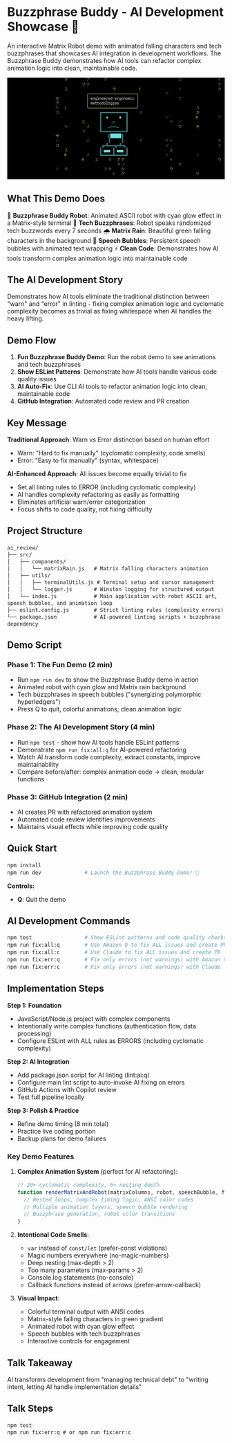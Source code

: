 # Buzzphrase Buddy - AI Development Showcase 🤖

An interactive Matrix Robot demo with animated falling characters and tech buzzphrases that showcases AI integration in development workflows. The Buzzphrase Buddy demonstrates how AI tools can refactor complex animation logic into clean, maintainable code.

![Matrix Robot Demo](bot.png)

## What This Demo Does

🤖 **Buzzphrase Buddy Robot**: Animated ASCII robot with cyan glow effect in a Matrix-style terminal
💬 **Tech Buzzphrases**: Robot speaks randomized tech buzzwords every 7 seconds
🌧️ **Matrix Rain**: Beautiful green falling characters in the background
🎨 **Speech Bubbles**: Persistent speech bubbles with animated text wrapping
⚡ **Clean Code**: Demonstrates how AI tools transform complex animation logic into maintainable code

## The AI Development Story

Demonstrates how AI tools eliminate the traditional distinction between "warn" and "error" in linting - fixing complex animation logic and cyclomatic complexity becomes as trivial as fixing whitespace when AI handles the heavy lifting.

## Demo Flow

1. **Fun Buzzphrase Buddy Demo**: Run the robot demo to see animations and tech buzzphrases
2. **Show ESLint Patterns**: Demonstrate how AI tools handle various code quality issues
3. **AI Auto-Fix**: Use CLI AI tools to refactor animation logic into clean, maintainable code
4. **GitHub Integration**: Automated code review and PR creation

## Key Message

**Traditional Approach**: Warn vs Error distinction based on human effort
- Warn: "Hard to fix manually" (cyclomatic complexity, code smells)
- Error: "Easy to fix manually" (syntax, whitespace)

**AI-Enhanced Approach**: All issues become equally trivial to fix
- Set all linting rules to ERROR (including cyclomatic complexity)
- AI handles complexity refactoring as easily as formatting
- Eliminates artificial warn/error categorization
- Focus shifts to code quality, not fixing difficulty

## Project Structure

```
ai_review/
├── src/
│   ├── components/
│   │   └── matrixRain.js   # Matrix falling characters animation
│   ├── utils/
│   │   ├── terminalUtils.js # Terminal setup and cursor management
│   │   └── logger.js       # Winston logging for structured output
│   └── index.js            # Main application with robot ASCII art, speech bubbles, and animation loop
├── eslint.config.js        # Strict linting rules (complexity errors)
└── package.json            # AI-powered linting scripts + buzzphrase dependency
```

## Demo Script

### Phase 1: The Fun Demo (2 min)
- Run `npm run dev` to show the Buzzphrase Buddy demo in action
- Animated robot with cyan glow and Matrix rain background
- Tech buzzphrases in speech bubbles ("synergizing polymorphic hyperledgers")
- Press Q to quit, colorful animations, clean animation logic

### Phase 2: The AI Development Story (4 min)
- Run `npm test` - show how AI tools handle ESLint patterns
- Demonstrate `npm run fix:all:q` for AI-powered refactoring
- Watch AI transform code complexity, extract constants, improve maintainability
- Compare before/after: complex animation code → clean, modular functions

### Phase 3: GitHub Integration (2 min)
- AI creates PR with refactored animation system
- Automated code review identifies improvements
- Maintains visual effects while improving code quality

## Quick Start

```bash
npm install
npm run dev              # Launch the Buzzphrase Buddy Demo! 🤖
```

**Controls:**
- **Q**: Quit the demo

## AI Development Commands

```bash
npm test                 # Show ESLint patterns and code quality checks
npm run fix:all:q        # Use Amazon Q to fix ALL issues and create PR
npm run fix:all:c        # Use Claude to fix ALL issues and create PR
npm run fix:err:q        # Fix only errors (not warnings) with Amazon Q
npm run fix:err:c        # Fix only errors (not warnings) with Claude
```

## Implementation Steps

**Step 1: Foundation**
- JavaScript/Node.js project with complex components
- Intentionally write complex functions (authentication flow, data processing)
- Configure ESLint with ALL rules as ERRORS (including cyclomatic complexity)

**Step 2: AI Integration**
- Add package.json script for AI linting (lint:ai:q)
- Configure main lint script to auto-invoke AI fixing on errors
- GitHub Actions with Copilot review
- Test full pipeline locally

**Step 3: Polish & Practice**
- Refine demo timing (8 min total)
- Practice live coding portion
- Backup plans for demo failures

### Key Demo Features

1. **Complex Animation System** (perfect for AI refactoring):
   ```javascript
   // 20+ cyclomatic complexity, 6+ nesting depth
   function renderMatrixAndRobot(matrixColumns, robot, speechBubble, frameCount) {
     // Nested loops, complex timing logic, ANSI color codes
     // Multiple animation layers, speech bubble rendering
     // Buzzphrase generation, robot color transitions
   }
   ```

2. **Intentional Code Smells**:
   - `var` instead of `const/let` (prefer-const violations)
   - Magic numbers everywhere (no-magic-numbers)
   - Deep nesting (max-depth > 2)
   - Too many parameters (max-params > 2)
   - Console.log statements (no-console)
   - Callback functions instead of arrows (prefer-arrow-callback)

3. **Visual Impact**:
   - Colorful terminal output with ANSI codes
   - Matrix-style falling characters in green gradient
   - Animated robot with cyan glow effect
   - Speech bubbles with tech buzzphrases
   - Interactive controls for engagement

## Talk Takeaway

AI transforms development from "managing technical debt" to "writing intent, letting AI handle implementation details"


## Talk Steps

```
npm test
npm run fix:err:q # or npm run fix:err:c
```